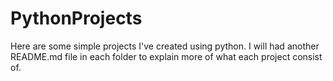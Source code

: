 # PythonProjects
Here are some simple projects I've created using python.
I will had another README.md file in each folder to explain more of what each project consist of.
